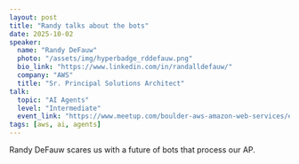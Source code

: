 ```yaml
---
layout: post
title: "Randy talks about the bots"
date: 2025-10-02
speaker:
  name: "Randy DeFauw"
  photo: "/assets/img/hyperbadge_rddefauw.png"
  bio_link: "https://www.linkedin.com/in/randalldefauw/"
  company: "AWS"
  title: "Sr. Principal Solutions Architect"
talk:
  topic: "AI Agents"
  level: "Intermediate"
  event_link: "https://www.meetup.com/boulder-aws-amazon-web-services/events/311203284/"
tags: [aws, ai, agents]
---
```


Randy DeFauw scares us with a future of bots that process our AP.